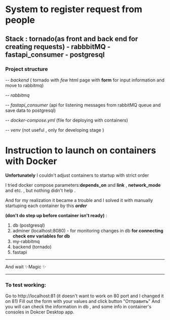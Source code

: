 # System to register request from people

## Stack : tornado(as front and back end for creating requests) - rabbbitMQ - fastapi_consumer - postgresql 

### Project structure


-- _backend_ ( tornado with _few_ html page with __form__ for input information and move to rabbitmq)

-- _rabbitmq_

-- _fastapi_consumer_ (api for listening messages from rabbitMQ queue and save data to postgresql)

-- _docker-compose.yml_ (file for deploying with containers)

-- _venv_ (not useful , only for developing stage )


# Instruction to launch on containers with Docker
__Unfortunately__ I couldn't adjust containers to startup with strict order 

I tried docker compose parameters:__depends_on__ and __link__ , __network_mode__ and etc. , but nothing didn't help .

And for my realization it became a trouble and I solved it with manually startuping each container by this ___order___ 

__(don't do step up before container isn't ready)__ : 

1. db (postgresql)
2. adminer (localhost:8080) - for monitoring changes in db __for connecting check env variables for db__
3. my-rabbitmq
4. backend (tornado)
5. fastapi 
---



And wait  ✨Magic ✨

---
### To test working: 
Go to http://localhost:81 (it doesn't want to work on 80 port and I changed it on 81)
Fill out the form with your values and click button "Отправить"
And you will can check the information in db , and some info in container's consoles in Dokcer Desktop app.

